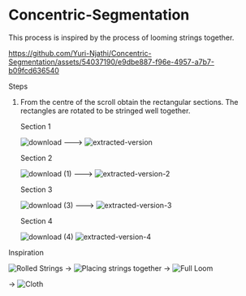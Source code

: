 # Concentric-Segmentation

This process is inspired by the process of looming strings together. 


https://github.com/Yuri-Njathi/Concentric-Segmentation/assets/54037190/e9dbe887-f96e-4957-a7b7-b09fcd636540



Steps

1. From the centre of the scroll obtain the rectangular sections. The rectangles are rotated to be stringed well together.
   
   Section 1
   
   ![download](https://github.com/Yuri-Njathi/Concentric-Segmentation/assets/54037190/f6db1faf-7757-4217-b30f-48168750ecdf) --->
   ![extracted-version](https://github.com/Yuri-Njathi/Concentric-Segmentation/assets/54037190/bb8ce18f-4a13-4ecc-9088-0703fa8ff98e)

   Section 2

   ![download (1)](https://github.com/Yuri-Njathi/Concentric-Segmentation/assets/54037190/16f7ab2d-3e1a-4b0e-99e7-f85e9fc67875) --->
   ![extracted-version-2](https://github.com/Yuri-Njathi/Concentric-Segmentation/assets/54037190/b0b0db01-c1c9-497d-a3e4-a476e30bf0fb)

   Section 3
   
   ![download (3)](https://github.com/Yuri-Njathi/Concentric-Segmentation/assets/54037190/ea96e400-90c5-4f1b-99c8-354ce5d01110) --->
   ![extracted-version-3](https://github.com/Yuri-Njathi/Concentric-Segmentation/assets/54037190/eef87b0b-66c6-463a-b567-f3b1dbbfaab1)

   Section 4

   ![download (4)](https://github.com/Yuri-Njathi/Concentric-Segmentation/assets/54037190/ef4f1024-1f9f-4845-ab57-268424cc9298)
   ![extracted-version-4](https://github.com/Yuri-Njathi/Concentric-Segmentation/assets/54037190/b0ebd017-28e4-4e03-9651-e353a0e944e6)

   
   


Inspiration

![Rolled Strings](https://encrypted-tbn0.gstatic.com/images?q=tbn:ANd9GcQL6K6YyQikKAqKy78EH_P0nEG39q-BcxiclA&usqp=CAU)
->
![Placing strings together](https://encrypted-tbn0.gstatic.com/images?q=tbn:ANd9GcSQwvVhuWPCh1Yre3EdhLpk_LMP0sfTpLk-yw&usqp=CAU)
->
![Full Loom](https://www.afieldguidetoneedlework.com/uploads/2/8/1/7/28173247/img-8480_orig.jpg)

->
![Cloth](https://img.freepik.com/premium-vector/wide-blank-old-scroll-blueprint-roll-template-white_88653-958.jpg?w=2000)
